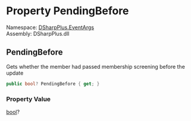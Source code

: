 # Property PendingBefore

Namespace: [DSharpPlus.EventArgs](DSharpPlus.EventArgs.md)  
Assembly: DSharpPlus.dll

## <a id="DSharpPlus_EventArgs_GuildMemberUpdateEventArgs_PendingBefore"></a>PendingBefore

Gets whether the member had passed membership screening before the update

```csharp
public bool? PendingBefore { get; }
```

### Property Value

[bool](https://learn.microsoft.com/dotnet/api/system.boolean)?

